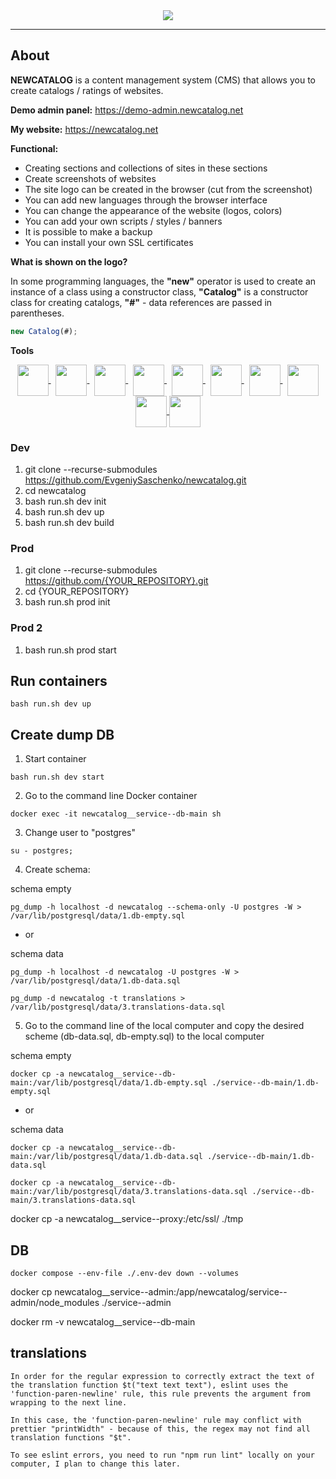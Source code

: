 

<div align="center">
<img src="https://evgeniysaschenko.github.io/newcatalog/logo-bg.png?v=1">
</div>

---

## About

<b>NEWCATALOG</b> is a content management system (CMS) that allows you to create catalogs / ratings of websites.

<b>Demo admin panel:</b> https://demo-admin.newcatalog.net

<b>My website:</b> https://newcatalog.net

<b>Functional:</b>

- Creating sections and collections of sites in these sections
- Create screenshots of websites
- The site logo can be created in the browser (cut from the screenshot)
- You can add new languages through the browser interface
- You can change the appearance of the website (logos, colors)
- You can add your own scripts / styles / banners
- It is possible to make a backup
- You can install your own SSL certificates

<b>What is shown on the logo?</b>

In some programming languages, the <b>"new"</b> operator is used to create an instance of a class using a constructor class, <b>"Catalog"</b> is a constructor class for creating catalogs, <b>"#"</b> - data references are passed in parentheses.

```js
new Catalog(#);
```
<b>Tools</b> 

<div align="center">
<a href="https://vuejs.org/" target="_blank">
    <img src="https://evgeniysaschenko.github.io/newcatalog/tools/vue.png?v=1" align="center" height="50">
</a>
&nbsp;
<a href="https://pugjs.org/" target="_blank">
    <img src="https://evgeniysaschenko.github.io/newcatalog/tools/pug.png?v=1" align="center" height="50">
</a>
&nbsp;
<a href="https://element-plus.org/" target="_blank">
    <img src="https://evgeniysaschenko.github.io/newcatalog/tools/elements-plus.png?v=1" align="center" height="50">
</a>
&nbsp;
<a href="https://nuxt.com/" target="_blank">
    <img src="https://evgeniysaschenko.github.io/newcatalog/tools/nuxt.png?v=1" align="center" height="50">
</a>
&nbsp;
<a href="https://www.typescriptlang.org/" target="_blank">
    <img src="https://evgeniysaschenko.github.io/newcatalog/tools/typescript.png?v=1" align="center" height="50">
</a>
&nbsp;
<a href="https://nginx.org/en/" target="_blank">
    <img src="https://evgeniysaschenko.github.io/newcatalog/tools/nginx.png?v=1" align="center" height="50">
</a>
&nbsp;
<a href="https://redis.io/" target="_blank">
    <img src="https://evgeniysaschenko.github.io/newcatalog/tools/redis.png?v=1" align="center" height="50">
</a>
&nbsp;
<a href="https://nodejs.org/en" target="_blank">
    <img src="https://evgeniysaschenko.github.io/newcatalog/tools/nodejs.png?v=1" align="center" height="50">
</a>
<a href="https://www.docker.com/" target="_blank">
    <img src="https://evgeniysaschenko.github.io/newcatalog/tools/docker.png?v=1" align="center" height="50">
</a>
<a href="https://www.postgresql.org/" target="_blank">
    <img src="https://evgeniysaschenko.github.io/newcatalog/tools/postgres.png?v=1" align="center" height="50">
</a>

</div>


### Dev
1. git clone --recurse-submodules https://github.com/EvgeniySaschenko/newcatalog.git
2. cd newcatalog
3. bash run.sh dev init
4. bash run.sh dev up
5. bash run.sh dev build

### Prod
1. git clone --recurse-submodules https://github.com/{YOUR_REPOSITORY}.git
2. cd {YOUR_REPOSITORY}
3. bash run.sh prod init
### Prod 2
1. bash run.sh prod start

## Run containers

```
bash run.sh dev up
```


## Create dump DB

1. Start container

```
bash run.sh dev start
```

2. Go to the command line Docker container

```
docker exec -it newcatalog__service--db-main sh
```

3. Change user to "postgres"

```
su - postgres;
```

4. Create schema:

schema empty

```
pg_dump -h localhost -d newcatalog --schema-only -U postgres -W > /var/lib/postgresql/data/1.db-empty.sql
```

- or 

schema data

```
pg_dump -h localhost -d newcatalog -U postgres -W > /var/lib/postgresql/data/1.db-data.sql
```

```
pg_dump -d newcatalog -t translations > /var/lib/postgresql/data/3.translations-data.sql
```

5. Go to the command line of the local computer and copy the desired scheme (db-data.sql, db-empty.sql) to the local computer


schema empty

```
docker cp -a newcatalog__service--db-main:/var/lib/postgresql/data/1.db-empty.sql ./service--db-main/1.db-empty.sql
```

- or 

schema data

```
docker cp -a newcatalog__service--db-main:/var/lib/postgresql/data/1.db-data.sql ./service--db-main/1.db-data.sql
```


```
docker cp -a newcatalog__service--db-main:/var/lib/postgresql/data/3.translations-data.sql ./service--db-main/3.translations-data.sql
```
docker cp -a newcatalog__service--proxy:/etc/ssl/ ./tmp
## DB
```
docker compose --env-file ./.env-dev down --volumes
```


docker cp newcatalog__service--admin:/app/newcatalog/service--admin/node_modules ./service--admin



docker rm -v newcatalog__service--db-main

## translations
```
In order for the regular expression to correctly extract the text of the translation function $t("text text text"), eslint uses the 'function-paren-newline' rule, this rule prevents the argument from wrapping to the next line.
```
```
In this case, the 'function-paren-newline' rule may conflict with prettier "printWidth" - because of this, the regex may not find all translation functions "$t".
```
```
To see eslint errors, you need to run "npm run lint" locally on your computer, I plan to change this later.
```

